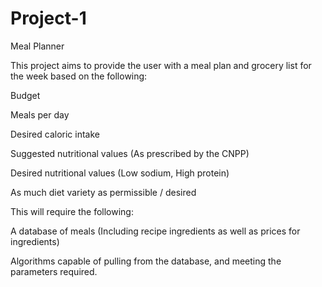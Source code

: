 # Project-1
Meal Planner

This project aims to provide the user with a meal plan and grocery list for the week based on the following:

  Budget
  
  Meals per day
  
  Desired caloric intake
  
  Suggested nutritional values (As prescribed by the CNPP)
  
  Desired nutritional values (Low sodium, High protein)
  
  As much diet variety as permissible / desired
  
  
This will require the following:

  A database of meals (Including recipe ingredients as well as prices for ingredients)
  
  Algorithms capable of pulling from the database, and meeting the parameters required. 

